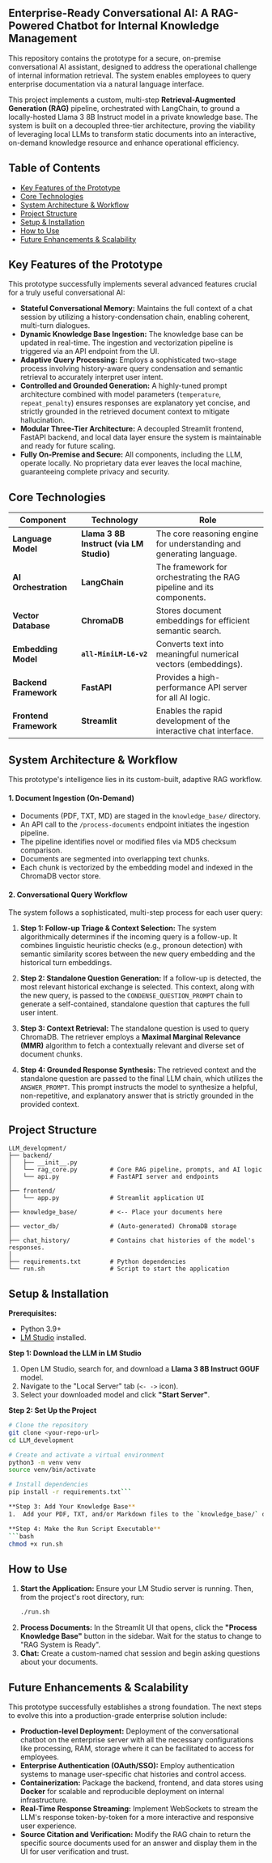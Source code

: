 ## Enterprise-Ready Conversational AI: A RAG-Powered Chatbot for Internal Knowledge Management

This repository contains the prototype for a secure, on-premise conversational AI assistant, designed to address the operational challenge of internal information retrieval. The system enables employees to query enterprise documentation via a natural language interface.

This project implements a custom, multi-step **Retrieval-Augmented Generation (RAG)** pipeline, orchestrated with LangChain, to ground a locally-hosted Llama 3 8B Instruct model in a private knowledge base. The system is built on a decoupled three-tier architecture, proving the viability of leveraging local LLMs to transform static documents into an interactive, on-demand knowledge resource and enhance operational efficiency.

## Table of Contents

- [Key Features of the Prototype](#key-features-of-the-prototype)
- [Core Technologies](#core-technologies)
- [System Architecture & Workflow](#system-architecture--workflow)
- [Project Structure](#project-structure)
- [Setup & Installation](#setup--installation)
- [How to Use](#how-to-use)
- [Future Enhancements & Scalability](#future-enhancements--scalability)

## Key Features of the Prototype

This prototype successfully implements several advanced features crucial for a truly useful conversational AI:

-   **Stateful Conversational Memory:** Maintains the full context of a chat session by utilizing a history-condensation chain, enabling coherent, multi-turn dialogues.
-   **Dynamic Knowledge Base Ingestion:** The knowledge base can be updated in real-time. The ingestion and vectorization pipeline is triggered via an API endpoint from the UI.
-   **Adaptive Query Processing:** Employs a sophisticated two-stage process involving history-aware query condensation and semantic retrieval to accurately interpret user intent.
-   **Controlled and Grounded Generation:** A highly-tuned prompt architecture combined with model parameters (`temperature`, `repeat_penalty`) ensures responses are explanatory yet concise, and strictly grounded in the retrieved document context to mitigate hallucination.
-   **Modular Three-Tier Architecture:** A decoupled Streamlit frontend, FastAPI backend, and local data layer ensure the system is maintainable and ready for future scaling.
-   **Fully On-Premise and Secure:** All components, including the LLM, operate locally. No proprietary data ever leaves the local machine, guaranteeing complete privacy and security.

## Core Technologies

| Component             | Technology                                   | Role                                                                    |
| --------------------- | -------------------------------------------- | ----------------------------------------------------------------------- |
| **Language Model**    | **Llama 3 8B Instruct (via LM Studio)**      | The core reasoning engine for understanding and generating language.      |
| **AI Orchestration**  | **LangChain**                                | The framework for orchestrating the RAG pipeline and its components.    |
| **Vector Database**   | **ChromaDB**                                 | Stores document embeddings for efficient semantic search.                 |
| **Embedding Model**   | **`all-MiniLM-L6-v2`**                       | Converts text into meaningful numerical vectors (embeddings).           |
| **Backend Framework** | **FastAPI**                                  | Provides a high-performance API server for all AI logic.                |
| **Frontend Framework**| **Streamlit**                                | Enables the rapid development of the interactive chat interface.        |

## System Architecture & Workflow

This prototype's intelligence lies in its custom-built, adaptive RAG workflow.

#### 1. Document Ingestion (On-Demand)

-   Documents (PDF, TXT, MD) are staged in the `knowledge_base/` directory.
-   An API call to the `/process-documents` endpoint initiates the ingestion pipeline.
-   The pipeline identifies novel or modified files via MD5 checksum comparison.
-   Documents are segmented into overlapping text chunks.
-   Each chunk is vectorized by the embedding model and indexed in the ChromaDB vector store.

#### 2. Conversational Query Workflow

The system follows a sophisticated, multi-step process for each user query:

1.  **Step 1: Follow-up Triage & Context Selection:** The system algorithmically determines if the incoming query is a follow-up. It combines linguistic heuristic checks (e.g., pronoun detection) with semantic similarity scores between the new query embedding and the historical turn embeddings.

2.  **Step 2: Standalone Question Generation:** If a follow-up is detected, the most relevant historical exchange is selected. This context, along with the new query, is passed to the `CONDENSE_QUESTION_PROMPT` chain to generate a self-contained, standalone question that captures the full user intent.

3.  **Step 3: Context Retrieval:** The standalone question is used to query ChromaDB. The retriever employs a **Maximal Marginal Relevance (MMR)** algorithm to fetch a contextually relevant and diverse set of document chunks.

4.  **Step 4: Grounded Response Synthesis:** The retrieved context and the standalone question are passed to the final LLM chain, which utilizes the `ANSWER_PROMPT`. This prompt instructs the model to synthesize a helpful, non-repetitive, and explanatory answer that is strictly grounded in the provided context.

## Project Structure

```
LLM_development/
├── backend/
│   ├── __init__.py
│   └── rag_core.py         # Core RAG pipeline, prompts, and AI logic
│   └── api.py              # FastAPI server and endpoints
│
├── frontend/
│   └── app.py              # Streamlit application UI
│
├── knowledge_base/         # <-- Place your documents here
│
├── vector_db/              # (Auto-generated) ChromaDB storage
│
├── chat_history/           # Contains chat histories of the model's responses.
│
├── requirements.txt        # Python dependencies
└── run.sh                  # Script to start the application
```

## Setup & Installation

**Prerequisites:**
-   Python 3.9+
-   [LM Studio](https://lmstudio.ai/) installed.

**Step 1: Download the LLM in LM Studio**
1.  Open LM Studio, search for, and download a **Llama 3 8B Instruct GGUF** model.
2.  Navigate to the "Local Server" tab (`<- ->` icon).
3.  Select your downloaded model and click **"Start Server"**.

**Step 2: Set Up the Project**
```bash
# Clone the repository
git clone <your-repo-url>
cd LLM_development

# Create and activate a virtual environment
python3 -m venv venv
source venv/bin/activate

# Install dependencies
pip install -r requirements.txt```

**Step 3: Add Your Knowledge Base**
1.  Add your PDF, TXT, and/or Markdown files to the `knowledge_base/` directory.

**Step 4: Make the Run Script Executable**
```bash
chmod +x run.sh
```

## How to Use

1.  **Start the Application:** Ensure your LM Studio server is running. Then, from the project's root directory, run:
    ```bash
    ./run.sh
    ```
2.  **Process Documents:** In the Streamlit UI that opens, click the **"Process Knowledge Base"** button in the sidebar. Wait for the status to change to "RAG System is Ready".
3.  **Chat:** Create a custom-named chat session and begin asking questions about your documents.

## Future Enhancements & Scalability

This prototype successfully establishes a strong foundation. The next steps to evolve this into a production-grade enterprise solution include:

-   **Production-level Deployment:** Deployment of the conversational chatbot on the enterprise server with all the necessary configurations like processing, RAM, storage where it can be facilitated to access for employees.
-    **Enterprise Authentication (OAuth/SSO):** Employ authentication systems to manage user-specific chat histories and control access.
-    **Containerization:** Package the backend, frontend, and data stores using **Docker** for scalable and reproducible deployment on internal infrastructure.
-   **Real-Time Response Streaming:** Implement WebSockets to stream the LLM's response token-by-token for a more interactive and responsive user experience.
-   **Source Citation and Verification:** Modify the RAG chain to return the specific source documents used for an answer and display them in the UI for user verification and trust.


